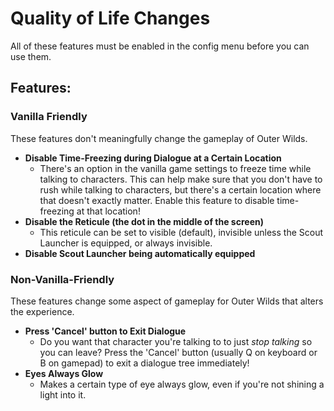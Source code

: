 # Quality of Life Changes
All of these features must be enabled in the config menu before you can use them.

## Features:
### Vanilla Friendly
These features don't meaningfully change the gameplay of Outer Wilds.
* **Disable Time-Freezing during Dialogue at a Certain Location**
  * There's an option in the vanilla game settings to freeze time while talking to characters. This can help make sure that you don't have to rush while talking to characters, but there's a certain location where that doesn't exactly matter. Enable this feature to disable time-freezing at that location!
* **Disable the Reticule (the dot in the middle of the screen)**
  * This reticule can be set to visible (default), invisible unless the Scout Launcher is equipped, or always invisible.
* **Disable Scout Launcher being automatically equipped**

### Non-Vanilla-Friendly
These features change some aspect of gameplay for Outer Wilds that alters the experience.
* **Press 'Cancel' button to Exit Dialogue**
  * Do you want that character you're talking to to just *stop talking* so you can leave? Press the 'Cancel' button (usually Q on keyboard or B on gamepad) to exit a dialogue tree immediately!
* **Eyes Always Glow**
  * Makes a certain type of eye always glow, even if you're not shining a light into it.
